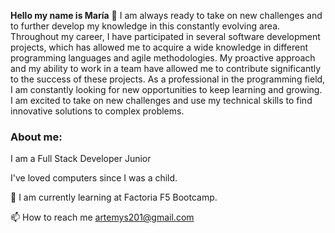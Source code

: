 **Hello my name is María** 👋 I am always ready to take on new challenges and to further develop my knowledge in this constantly evolving area.
Throughout my career, I have participated in several software development projects, which has allowed me to acquire a wide knowledge in different programming languages and agile methodologies. 
My proactive approach and my ability to work in a team have allowed me to contribute significantly to the success of these projects.
As a professional in the programming field, I am constantly looking for new opportunities to keep learning and growing. 
I am excited to take on new challenges and use my technical skills to find innovative solutions to complex problems.

### About me:
I am a Full Stack Developer Junior

I've loved computers since I was a child.

🌱 I am currently learning at Factoria F5 Bootcamp.

📫 How to reach me artemys201@gmail.com
<!--
**maesga1/maesga1** is a ✨ _special_ ✨ repository because its `README.md` (this file) appears on your GitHub profile.

Here are some ideas to get you started:

- 🔭 I’m currently working on ...
- 🌱 I’m currently learning ...
- 👯 I’m looking to collaborate on ...
- 🤔 I’m looking for help with ...
- 💬 Ask me about ...
- 📫 How to reach me: ...
- 😄 Pronouns: ...
- ⚡ Fun fact: ...
-->
